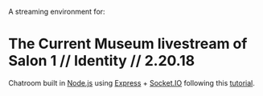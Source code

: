 A streaming environment for:
<br>
# The Current Museum livestream of Salon 1 // Identity // 2.20.18

Chatroom built in [Node.js](http://nodejs.org) using [Express](http://expressjs.com) + [Socket.IO](http://socket.io/) following this [tutorial](http://williammora.com/nodejs-tutorial-building-chatroom-with/).
